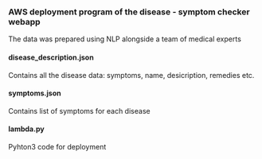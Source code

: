 ### AWS deployment program of the disease - symptom checker webapp
The data was prepared using NLP alongside a team of medical experts

#### disease_description.json
Contains all the disease data: symptoms, name, desicription, remedies etc.

#### symptoms.json
Contains list of symptoms for each disease

#### lambda.py
Pyhton3 code for deployment
